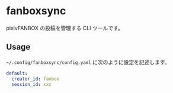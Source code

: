 # fanboxsync

pixivFANBOX の投稿を管理する CLI ツールです。

## Usage

`~/.config/fanboxsync/config.yaml` に次のように設定を記述します。

```yaml:~/.config/fanboxsync/config.yaml
default:
  creator_id: fanbox
  session_id: xxx
```